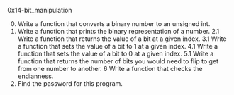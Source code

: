 0x14-bit_manipulation

0. Write a function that converts a binary number to an unsigned int.
1. Write a function that prints the binary representation of a number.
2.1  Write a function that returns the value of a bit at a given index.
3.1 Write a function that sets the value of a bit to 1 at a given index.
4.1 Write a function that sets the value of a bit to 0 at a given index.
5.1 Write a function that returns the number of bits you would need to flip to get from one number to another.
6 Write a function that checks the endianness.
7. Find the password for this program.

